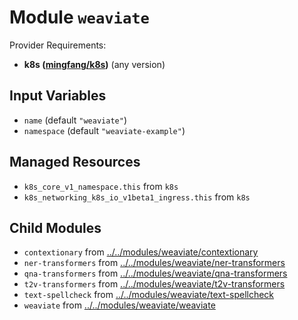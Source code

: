 
# Module `weaviate`

Provider Requirements:
* **k8s ([mingfang/k8s](https://registry.terraform.io/providers/mingfang/k8s/latest))** (any version)

## Input Variables
* `name` (default `"weaviate"`)
* `namespace` (default `"weaviate-example"`)

## Managed Resources
* `k8s_core_v1_namespace.this` from `k8s`
* `k8s_networking_k8s_io_v1beta1_ingress.this` from `k8s`

## Child Modules
* `contextionary` from [../../modules/weaviate/contextionary](../../modules/weaviate/contextionary)
* `ner-transformers` from [../../modules/weaviate/ner-transformers](../../modules/weaviate/ner-transformers)
* `qna-transformers` from [../../modules/weaviate/qna-transformers](../../modules/weaviate/qna-transformers)
* `t2v-transformers` from [../../modules/weaviate/t2v-transformers](../../modules/weaviate/t2v-transformers)
* `text-spellcheck` from [../../modules/weaviate/text-spellcheck](../../modules/weaviate/text-spellcheck)
* `weaviate` from [../../modules/weaviate/weaviate](../../modules/weaviate/weaviate)

